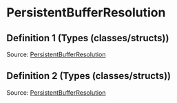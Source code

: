 # PersistentBufferResolution

## Definition 1 (Types (classes/structs))

Source: [PersistentBufferResolution](../../csrc/scheduler/normalization_utils.cpp#L1724)

## Definition 2 (Types (classes/structs))

Source: [PersistentBufferResolution](../../csrc/scheduler/utils.cpp#L379)

